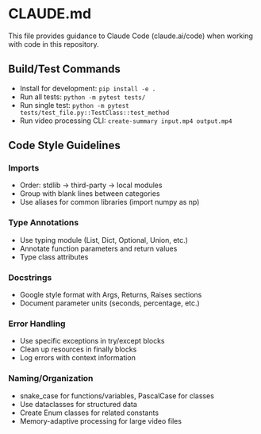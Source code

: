 # CLAUDE.md

This file provides guidance to Claude Code (claude.ai/code) when working with code in this repository.

## Build/Test Commands
- Install for development: `pip install -e .`
- Run all tests: `python -m pytest tests/`
- Run single test: `python -m pytest tests/test_file.py::TestClass::test_method`
- Run video processing CLI: `create-summary input.mp4 output.mp4`

## Code Style Guidelines
### Imports
- Order: stdlib → third-party → local modules
- Group with blank lines between categories
- Use aliases for common libraries (import numpy as np)

### Type Annotations
- Use typing module (List, Dict, Optional, Union, etc.)
- Annotate function parameters and return values
- Type class attributes

### Docstrings
- Google style format with Args, Returns, Raises sections
- Document parameter units (seconds, percentage, etc.)

### Error Handling
- Use specific exceptions in try/except blocks
- Clean up resources in finally blocks
- Log errors with context information

### Naming/Organization
- snake_case for functions/variables, PascalCase for classes
- Use dataclasses for structured data
- Create Enum classes for related constants
- Memory-adaptive processing for large video files